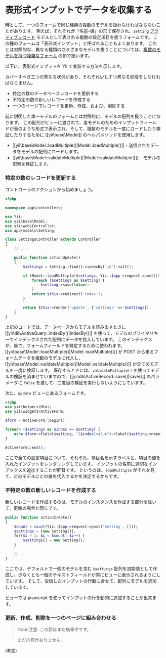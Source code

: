 表形式インプットでデータを収集する
==================================

時として、一つのフォームで同じ種類の複数のモデルを扱わなければならないことがあります。
例えば、それぞれが「名前-値」の形で保存され、`Setting` [アクティブレコード](db-active-record.md) モデルとして表される複数の設定項目を扱うフォームです。
この種のフォームは「表形式インプット」と呼ばれることもよくあります。
これとは対照的な、異なる種類のさまざまなモデルを扱うことについては、[複数のモデルを持つ複雑なフォーム](input-multiple-models.md) の節で扱います。

以下に、表形式インプットを Yii で実装する方法を示します。

カバーすべき三つの異なる状況があり、それぞれ少しずつ異なる処理をしなければなりません。
- 特定の数のデータベースレコードを更新する
- 不特定の数の新しいレコードを作成する
- 一つのページでレコードを更新、作成、および、削除する

前に説明した単一モデルのフォームとは対照的に、モデルの配列を扱うことになります。
この配列がビューに渡されて、各モデルのためのインプットフィールドが表のような形式で表示され、そして、複数のモデルを一度にロードしたり検証したりするために [[yii\base\Model]] のヘルパメソッドを使用します。

- [[yii\base\Model::loadMultiple()|Model::loadMultiple()]] - 送信されたデータをモデルの配列にロードします。
- [[yii\base\Model::validateMultiple()|Model::validateMultiple()]] - モデルの配列を検証します。

### 特定の数のレコードを更新する

コントローラのアクションから始めましょう。

```php
<?php

namespace app\controllers;

use Yii;
use yii\base\Model;
use yii\web\Controller;
use app\models\Setting;

class SettingsController extends Controller
{
    // ...

    public function actionUpdate()
    {
        $settings = Setting::find()->indexBy('id')->all();

        if (Model::loadMultiple($settings, Yii::$app->request->post()) && Model::validateMultiple($settings)) {
            foreach ($settings as $setting) {
                $setting->save(false);
            }
            return $this->redirect('index');
        }

        return $this->render('update', ['settings' => $settings]);
    }
}
```

上記のコードでは、データベースからモデルを読み出すときに [[yii\db\ActiveQuery::indexBy()|indexBy()]] を使って、モデルのプライマリキーでインデックスされた配列にデータを投入しています。
このインデックスが、後で、フォームフィールドを特定するために使われます。
[[yii\base\Model::loadMultiple()|Model::loadMultiple()]] が POST から来るフォームデータを複数のモデルに代入し、[[yii\base\Model::validateMultiple()|Model::validateMultiple()]] が全てのモデルを一度に検証します。
保存するときには、`validateMultiple()` を使ってモデルの検証を済ませていますので、[[yii\db\ActiveRecord::save()|save()]] のパラメータに `false` を渡して、二度目の検証を実行しないようにしています。

次に、`update` ビューにあるフォームです。

```php
<?php
use yii\helpers\Html;
use yii\widgets\ActiveForm;

$form = ActiveForm::begin();

foreach ($settings as $index => $setting) {
    echo $form->field($setting, "[$index]value")->label($setting->name);
}

ActiveForm::end();
```

ここで全ての設定項目について、それぞれ、項目名を示すラベルと、項目の値を入れたインプットをレンダリングしています。
インプットの名前に適切なインデックスを追加することが肝腎です。
というのは、`loadMultiple` がそれを見て、どのモデルにどの値を代入するかを決定するからです。

### 不特定の数の新しいレコードを作成する

新しいレコードを作成するのは、モデルのインスタンスを作成する部分を除いて、更新の場合と同じです。

```php
public function actionCreate()
{
    $count = count(Yii::$app->request->post('Setting', []));
    $settings = [new Setting()];
    for($i = 1; $i < $count; $i++) {
        $settings[] = new Setting();
    }

    // ...
}
```

ここでは、デフォルトで一個のモデルを含む `$settings` 配列を初期値として作成し、少なくとも一個のテキストフィールドが常にビューに表示されるようにしています。
そして、受信したインプットの行数に合せて、配列にモデルを追加しています。

ビューでは javascript を使ってインプットの行を動的に追加することが出来ます。

### 更新、作成、削除を一つのページに組み合わせる

> Note|注意: この節はまだ執筆中です。
>
> まだ内容がありません。

(未定)
